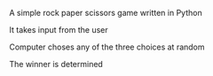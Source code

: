 A simple rock paper scissors game written in Python

It takes input from the user 

Computer choses any of the three choices at random

The winner is determined